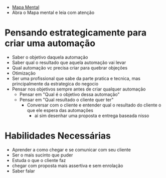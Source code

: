 - [Mapa Mental](https://www.mindmeister.com/app/map/3104263941?t=2J8aovFNH3)
- Abra o Mapa mental e leia com atenção
# Pensando estrategicamente para criar uma automação
- Saber o objetivo daquela automação
- Saber qual o resultado que aquela automação vai levar
- Qual automação vc precisa criar para quebrar objeções
- Otimização
- Ser uma profissional que sabe da parte pratica e tecnica, mas principalmente da estrategica do negocio
- Pensar nos objetivos sempre antes de criar qualquer automação
	- Pensar em "Qual é o objetivo dessa automação"
	- Pensar em "Qual resultado o cliente quer ter"
		- Conversar com o cliente e entender qual o resultado do cliente o que ele espera das automações
			- ai sim desenhar uma proposta e entrega baseada nisso

# Habilidades Necessárias
- Aprender a como chegar e se comunicar com seu cliente
- Ser o mais sucinto que puder
- Estuda o que o cliente faz
- chegar com proposta mais assertiva e sem enrolação
- Saber falar